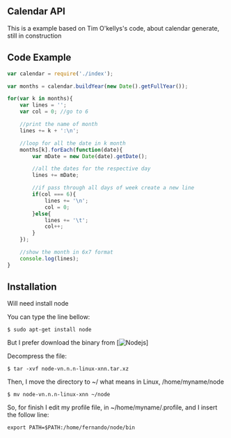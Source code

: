 ## Calendar API

This is a example based on Tim O'kellys's code, about calendar generate, still in construction

## Code Example

  ```js
  var calendar = require('./index');

  var months = calendar.buildYear(new Date().getFullYear());

  for(var k in months){
      var lines = '';
      var col = 0; //go to 6

      //print the name of month
      lines += k + ':\n';

      //loop for all the date in k month
      months[k].forEach(function(date){
          var mDate = new Date(date).getDate();

          //all the dates for the respective day
          lines += mDate;

          //if pass through all days of week create a new line
          if(col === 6){
              lines += '\n';
              col = 0;
          }else{
              lines += '\t';
              col++;
          }
      });

      //show the month in 6x7 format
      console.log(lines);
  }
  ```

## Installation

Will need install node

You can type the line bellow:

```
$ sudo apt-get install node
```
But I prefer download the binary from [![Nodejs](https://nodejs.org/en/)]

Decompress the file:

```
$ tar -xvf node-vn.n.n-linux-xnn.tar.xz
```

Then, I move the directory to ~/ what means in Linux, /home/myname/node

```
$ mv node-vn.n.n-linux-xnn ~/node
```

So, for finish I edit my profile file, in ~/home/myname/.profile,
and I insert the follow line:

```
export PATH=$PATH:/home/fernando/node/bin
```
